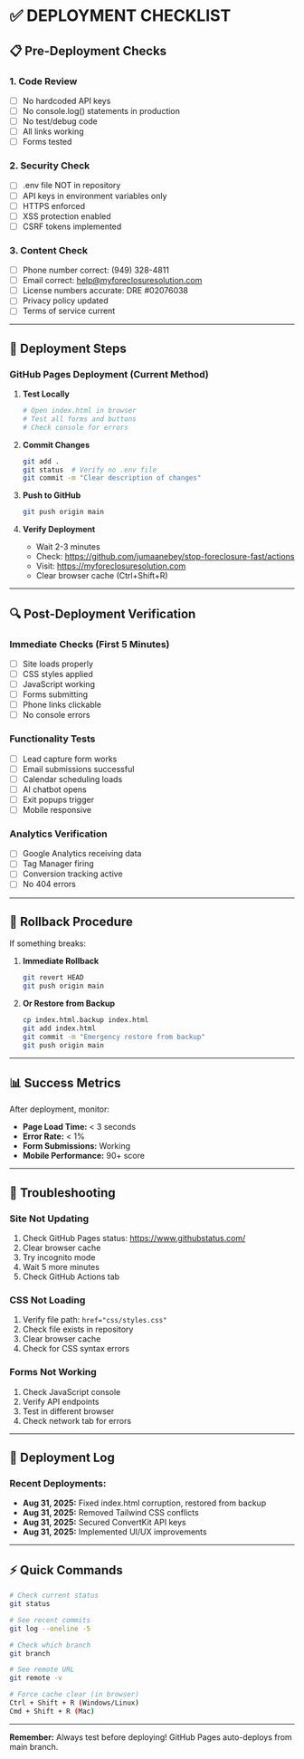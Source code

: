 # ✅ DEPLOYMENT CHECKLIST

## 📋 Pre-Deployment Checks

### 1. Code Review
- [ ] No hardcoded API keys
- [ ] No console.log() statements in production
- [ ] No test/debug code
- [ ] All links working
- [ ] Forms tested

### 2. Security Check
- [ ] .env file NOT in repository
- [ ] API keys in environment variables only
- [ ] HTTPS enforced
- [ ] XSS protection enabled
- [ ] CSRF tokens implemented

### 3. Content Check
- [ ] Phone number correct: (949) 328-4811
- [ ] Email correct: help@myforeclosuresolution.com
- [ ] License numbers accurate: DRE #02076038
- [ ] Privacy policy updated
- [ ] Terms of service current

---

## 🚀 Deployment Steps

### GitHub Pages Deployment (Current Method)

1. **Test Locally**
   ```bash
   # Open index.html in browser
   # Test all forms and buttons
   # Check console for errors
   ```

2. **Commit Changes**
   ```bash
   git add .
   git status  # Verify no .env file
   git commit -m "Clear description of changes"
   ```

3. **Push to GitHub**
   ```bash
   git push origin main
   ```

4. **Verify Deployment**
   - Wait 2-3 minutes
   - Check: https://github.com/jumaanebey/stop-foreclosure-fast/actions
   - Visit: https://myforeclosuresolution.com
   - Clear browser cache (Ctrl+Shift+R)

---

## 🔍 Post-Deployment Verification

### Immediate Checks (First 5 Minutes)
- [ ] Site loads properly
- [ ] CSS styles applied
- [ ] JavaScript working
- [ ] Forms submitting
- [ ] Phone links clickable
- [ ] No console errors

### Functionality Tests
- [ ] Lead capture form works
- [ ] Email submissions successful
- [ ] Calendar scheduling loads
- [ ] AI chatbot opens
- [ ] Exit popups trigger
- [ ] Mobile responsive

### Analytics Verification
- [ ] Google Analytics receiving data
- [ ] Tag Manager firing
- [ ] Conversion tracking active
- [ ] No 404 errors

---

## 🚨 Rollback Procedure

If something breaks:

1. **Immediate Rollback**
   ```bash
   git revert HEAD
   git push origin main
   ```

2. **Or Restore from Backup**
   ```bash
   cp index.html.backup index.html
   git add index.html
   git commit -m "Emergency restore from backup"
   git push origin main
   ```

---

## 📊 Success Metrics

After deployment, monitor:
- **Page Load Time:** < 3 seconds
- **Error Rate:** < 1%
- **Form Submissions:** Working
- **Mobile Performance:** 90+ score

---

## 🔧 Troubleshooting

### Site Not Updating
1. Check GitHub Pages status: https://www.githubstatus.com/
2. Clear browser cache
3. Try incognito mode
4. Wait 5 more minutes
5. Check GitHub Actions tab

### CSS Not Loading
1. Verify file path: `href="css/styles.css"`
2. Check file exists in repository
3. Clear browser cache
4. Check for CSS syntax errors

### Forms Not Working
1. Check JavaScript console
2. Verify API endpoints
3. Test in different browser
4. Check network tab for errors

---

## 📝 Deployment Log

### Recent Deployments:
- **Aug 31, 2025:** Fixed index.html corruption, restored from backup
- **Aug 31, 2025:** Removed Tailwind CSS conflicts
- **Aug 31, 2025:** Secured ConvertKit API keys
- **Aug 31, 2025:** Implemented UI/UX improvements

---

## ⚡ Quick Commands

```bash
# Check current status
git status

# See recent commits
git log --oneline -5

# Check which branch
git branch

# See remote URL
git remote -v

# Force cache clear (in browser)
Ctrl + Shift + R (Windows/Linux)
Cmd + Shift + R (Mac)
```

---

**Remember:** Always test before deploying! GitHub Pages auto-deploys from main branch.